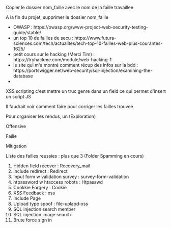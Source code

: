 Copier le dossier nom_faille avec le nom de la faille travaillee

A la fin du projet, supprimer le dossier nom_faille

<ul>
	<li>OWASP : https://owasp.org/www-project-web-security-testing-guide/stable/</li>
	<li>un top 10 de failles de secu : https://www.futura-sciences.com/tech/actualites/tech-top-10-failles-web-plus-courantes-1625/</li>
	<li>petit cours sur le hacking (Merci Tim) : https://tryhackme.com/module/web-hacking-1</li>
	<li>le site qui m'a montré comment récup des infos sur la bdd : https://portswigger.net/web-security/sql-injection/examining-the-database<li>
</ul>
<p>
XSS scripting c'est mettre un truc genre <script>alert(1)</script> dans un field ce qui permet d'insert un script JS
</p>

<p>Il faudrait voir comment faire pour corriger les failles trouvee</p>
<p>Pour organiser les rendus, un (Exploration)

Offensive

Faille

Mitigation</p>

<p>
	Liste des failles reussies : plus que 3 (Folder Spamming en cours)<br>
	<ol>
		<li>Hidden field recover : Recovery_mail</li>
		<li>Include redirect : Redirect</li>
		<li>Input form w validation survey : survey-form-validation</li>
		<li>htpassword w htaccess robots :  Htpasswd</li>
		<li>Cookkie Forgery : Cookie</li>
		<li>XSS Feedback : xss</li>
		<li>Include Page</li>
		<li>Upload type spoof : file-uplaod-xss</li>
		<li>SQL injection search member</li>
		<li>SQL injection image search</li>
		<li>Brute force sign in</li>
	</ol>
</p>